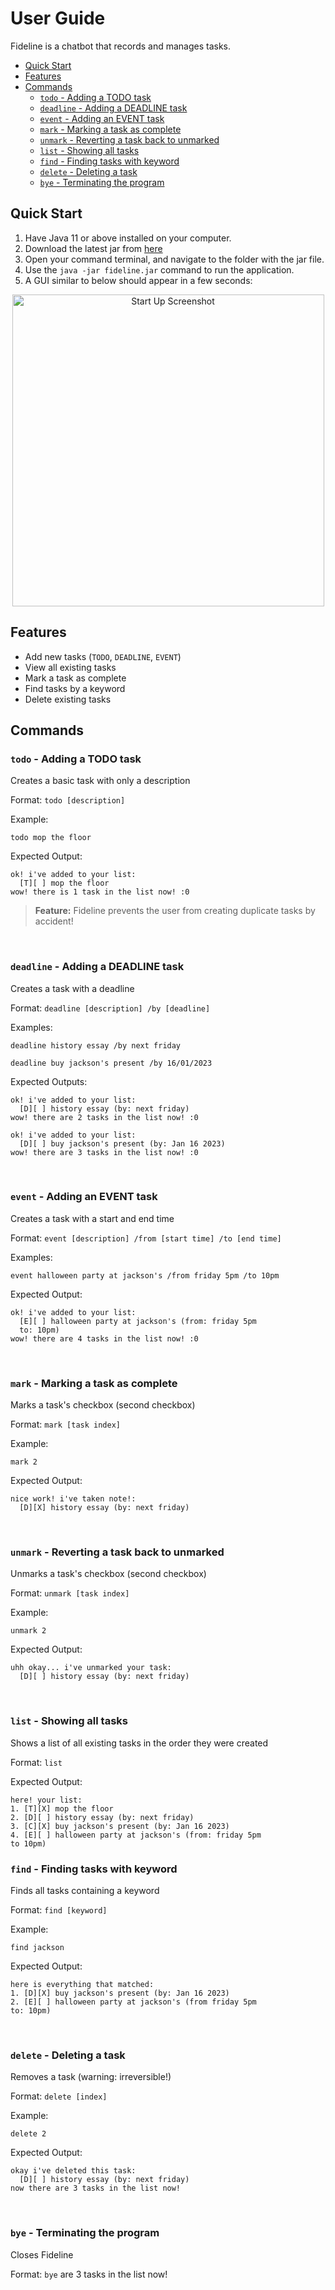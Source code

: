 # User Guide

Fideline is a chatbot that records and manages tasks.


- [Quick Start](#quick-start)
- [Features](#features)
- [Commands](#commands)
  - [`todo` - Adding a TODO task](#todo---adding-a-todo-task)
  - [`deadline` - Adding a DEADLINE task](#deadline---adding-a-deadline-task)
  - [`event` - Adding an EVENT task](#event---adding-an-event-task)
  - [`mark` - Marking a task as complete](#mark---marking-a-task-as-complete)
  - [`unmark` - Reverting a task back to unmarked](#unmark---reverting-a-task-back-to-unmarked)
  - [`list` - Showing all tasks](#list---showing-all-tasks)
  - [`find` - Finding tasks with keyword](#find---finding-tasks-with-keyword)
  - [`delete` - Deleting a task](#delete---deleting-a-task)
  - [`bye` - Terminating the program](#bye---terminating-the-program)

## Quick Start

1. Have Java 11 or above installed on your computer.
2. Download the latest jar from [here](https://github.com/niekis/ip)
3. Open your command terminal, and navigate to the folder with the jar file. 
4. Use the ```java -jar fideline.jar``` command to run the application. 
5. A GUI similar to below should appear in a few seconds:

<div style="text-align: center;">
  <img src="./ProgStart.png" width="499" alt="Start Up Screenshot">
</div>

## Features 

- Add new tasks (`TODO`, `DEADLINE`, `EVENT`)
- View all existing tasks
- Mark a task as complete
- Find tasks by a keyword
- Delete existing tasks

## Commands

### `todo` - Adding a TODO task

Creates a basic task with only a description

Format: `todo [description]`

Example: 
```
todo mop the floor
```

Expected Output:
```
ok! i've added to your list:
  [T][ ] mop the floor
wow! there is 1 task in the list now! :0
```

> **Feature:** Fideline prevents the user from creating
> duplicate tasks by accident! 
<br />

### `deadline` - Adding a DEADLINE task

Creates a task with a deadline

Format: `deadline [description] /by [deadline]`

Examples:
```
deadline history essay /by next friday
```
```
deadline buy jackson's present /by 16/01/2023
```
Expected Outputs:
```
ok! i've added to your list:
  [D][ ] history essay (by: next friday)
wow! there are 2 tasks in the list now! :0
```
```
ok! i've added to your list:
  [D][ ] buy jackson's present (by: Jan 16 2023)
wow! there are 3 tasks in the list now! :0
```
<br />

### `event` - Adding an EVENT task

Creates a task with a start and end time

Format: `event [description] /from [start time] /to [end time]`

Examples:
```
event halloween party at jackson's /from friday 5pm /to 10pm
```
Expected Output:
```
ok! i've added to your list:
  [E][ ] halloween party at jackson's (from: friday 5pm 
  to: 10pm)
wow! there are 4 tasks in the list now! :0
```
<br />

### `mark` - Marking a task as complete

Marks a task's checkbox (second checkbox)

Format: `mark [task index]`

Example:
```
mark 2
```
Expected Output:
```
nice work! i've taken note!:
  [D][X] history essay (by: next friday)
```

<br />

### `unmark` - Reverting a task back to unmarked

Unmarks a task's checkbox (second checkbox)

Format: `unmark [task index]`

Example:
```
unmark 2
```
Expected Output:
```
uhh okay... i've unmarked your task:
  [D][ ] history essay (by: next friday)
```

<br />

### `list` - Showing all tasks

Shows a list of all existing tasks in the order they were created

Format: `list`

Expected Output:
```
here! your list:
1. [T][X] mop the floor
2. [D][ ] history essay (by: next friday)
3. [C][X] buy jackson's present (by: Jan 16 2023)
4. [E][ ] halloween party at jackson's (from: friday 5pm
to 10pm)
```

### `find` - Finding tasks with keyword

Finds all tasks containing a keyword

Format: `find [keyword]`

Example:
```
find jackson
```
Expected Output:
```
here is everything that matched:
1. [D][X] buy jackson's present (by: Jan 16 2023)
2. [E][ ] halloween party at jackson's (from friday 5pm
to: 10pm)
```
<br />

### `delete` - Deleting a task

Removes a task (warning: irreversible!)

Format: `delete [index]`

Example:
```
delete 2
```
Expected Output:
```
okay i've deleted this task:
  [D][ ] history essay (by: next friday)
now there are 3 tasks in the list now!
```
<br />

### `bye` - Terminating the program

Closes Fideline

Format: `bye`
are 3 tasks in the list now!
<br />
